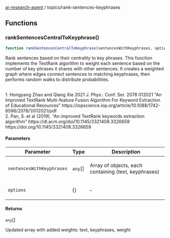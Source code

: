 [ai-research-agent](../modules.md) / topics/rank-sentences-keyphrases

## Functions

### rankSentencesCentralToKeyphrase()

```ts
function rankSentencesCentralToKeyphrase(sentencesWithKeyphrases, options): any[]
```

Rank sentences based on their centrality to key phrases.
This function implements the TextRank algorithm to weight each sentence
based on the number of key phrases it shares with other sentences.
It creates a weighted graph where edges connect sentences to matching
keyphrases, then performs random walks to distribute probabilities.

<br /> 
1. Hongyang Zhao and Qiang Xie 2021 J. Phys.: Conf. Ser. 2078 012021
   "An Improved TextRank Multi-feature Fusion Algorithm For
   Keyword Extraction of Educational Resources"
   https://iopscience.iop.org/article/10.1088/1742-6596/2078/1/012021/pdf
<br />
2. Pan, S. et al (2019). "An improved TextRank keywords extraction algorithm"
   https://dl.acm.org/doi/10.1145/3321408.3326659
   https://doi.org/10.1145/3321408.3326659

#### Parameters

<table>
<thead>
<tr>
<th>Parameter</th>
<th>Type</th>
<th>Description</th>
</tr>
</thead>
<tbody>
<tr>
<td>

`sentencesWithKeyphrases`

</td>
<td>

`any`[]

</td>
<td>

Array of objects, each containing (text, keyphrases)

</td>
</tr>
<tr>
<td>

`options`

</td>
<td>

\{\}

</td>
<td>

&hyphen;

</td>
</tr>
</tbody>
</table>

#### Returns

`any`[]

Updated array with added weights: text, keyphrases, weight

